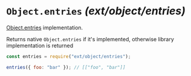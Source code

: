 # `Object.entries` _(ext/object/entries)_

[Object.entries](https://developer.mozilla.org/en-US/docs/Web/JavaScript/Reference/Global_Objects/Object/entries) implementation.

Returns native `Object.entries` if it's implemented, otherwise library implementation is returned

```javascript
const entries = require("ext/object/entries");

entries({ foo: "bar" }); // [["foo", "bar"]]
```